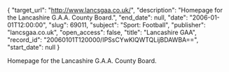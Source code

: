 {
  "target_url": "http://www.lancsgaa.co.uk/", 
  "description": "Homepage for the Lancashire G.A.A. County Board.", 
  "end_date": null, 
  "date": "2006-01-01T12:00:00", 
  "slug": 69011, 
  "subject": "Sport: Football", 
  "publisher": "lancsgaa.co.uk", 
  "open_access": false, 
  "title": "Lancashire GAA", 
  "record_id": "20060101T120000/IPSsCYwKlQWTQLijBDAWBA==", 
  "start_date": null
}

Homepage for the Lancashire G.A.A. County Board.